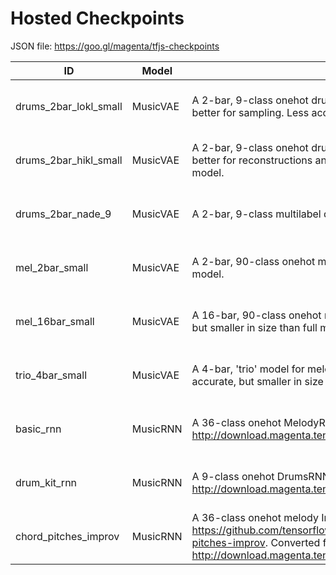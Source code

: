 # Hosted Checkpoints

JSON file: https://goo.gl/magenta/tfjs-checkpoints

ID|Model|Description|URL
---|---|---|---
drums_2bar_lokl_small|MusicVAE|A 2-bar, 9-class onehot drum model with a strong prior (low KL divergence), which is better for sampling. Less accurate, but smaller in size than full model.|[Right Click to Copy](https://storage.googleapis.com/download.magenta.tensorflow.org/tfjs_checkpoints/music_vae/drums_lokl_small)
drums_2bar_hikl_small|MusicVAE|A 2-bar, 9-class onehot drum model with a weak prior (higher KL divergence), which is better for reconstructions and interpolations. Less accurate, but smaller in size than full model.|[Right Click to Copy](https://storage.googleapis.com/download.magenta.tensorflow.org/tfjs_checkpoints/music_vae/drums_2bar_hikl_small)
drums_2bar_nade_9|MusicVAE|A 2-bar, 9-class multilabel drum model with a NADE decoder.|[Right Click to Copy](https://storage.googleapis.com/download.magenta.tensorflow.org/tfjs_checkpoints/music_vae/drums_2bar_nade_9)
mel_2bar_small|MusicVAE|A 2-bar, 90-class onehot melody model. Less accurate, but smaller in size than full model.|[Right Click to Copy](https://storage.googleapis.com/download.magenta.tensorflow.org/tfjs_checkpoints/music_vae/mel_2bar_small)
mel_16bar_small|MusicVAE|A 16-bar, 90-class onehot melody model with a 16-step conductor level. Less accurate, but smaller in size than full model.|[Right Click to Copy](https://storage.googleapis.com/download.magenta.tensorflow.org/tfjs_checkpoints/music_vae/mel_16bar_small)
trio_4bar_small|MusicVAE|A 4-bar, 'trio' model for melody, bass, and drums, with a 4-step conductor level. Less accurate, but smaller in size than full model.|[Right Click to Copy](https://storage.googleapis.com/download.magenta.tensorflow.org/tfjs_checkpoints/music_vae/trio_4bar_small)
basic_rnn|MusicRNN|A 36-class onehot MelodyRNN model. Converted from http://download.magenta.tensorflow.org/models/basic_rnn.mag.|[Right Click to Copy](https://storage.googleapis.com/download.magenta.tensorflow.org/tfjs_checkpoints/music_rnn/basic_rnn)
drum_kit_rnn|MusicRNN|A 9-class onehot DrumsRNN model. Converted from http://download.magenta.tensorflow.org/models/drum_kit_rnn.mag.|[Right Click to Copy](https://storage.googleapis.com/download.magenta.tensorflow.org/tfjs_checkpoints/music_rnn/drum_kit_rnn)
chord_pitches_improv|MusicRNN|A 36-class onehot melody ImprovRNN model conditioned on chords as described at https://github.com/tensorflow/magenta/tree/master/magenta/models/improv_rnn#chord-pitches-improv. Converted from http://download.magenta.tensorflow.org/models/chord_pitches_improv.mag.|[Right Click to Copy](https://storage.googleapis.com/download.magenta.tensorflow.org/tfjs_checkpoints/music_rnn/chord_pitches_improv)
